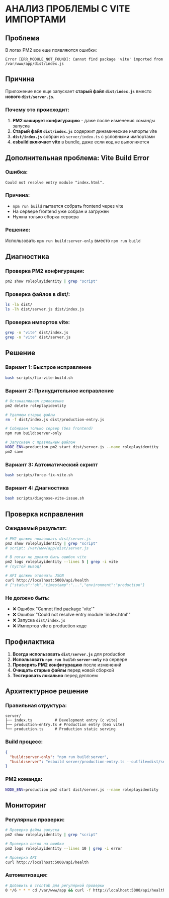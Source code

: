 # АНАЛИЗ ПРОБЛЕМЫ С VITE ИМПОРТАМИ

## Проблема
В логах PM2 все еще появляются ошибки:
```
Error [ERR_MODULE_NOT_FOUND]: Cannot find package 'vite' imported from /var/www/app/dist/index.js
```

## Причина
Приложение все еще запускает **старый файл `dist/index.js`** вместо **нового `dist/server.js`**.

### Почему это происходит:

1. **PM2 кэширует конфигурацию** - даже после изменения команды запуска
2. **Старый файл `dist/index.js`** содержит динамические импорты vite
3. **`dist/index.js`** собран из `server/index.ts` с условными импортами
4. **esbuild включает vite** в bundle, даже если код не выполняется

## Дополнительная проблема: Vite Build Error

### Ошибка:
```
Could not resolve entry module "index.html".
```

### Причина:
- `npm run build` пытается собрать frontend через vite
- На сервере frontend уже собран и загружен
- Нужна только сборка сервера

### Решение:
Использовать `npm run build:server-only` вместо `npm run build`

## Диагностика

### Проверка PM2 конфигурации:
```bash
pm2 show roleplayidentity | grep "script"
```

### Проверка файлов в dist/:
```bash
ls -la dist/
ls -lh dist/server.js dist/index.js
```

### Проверка импортов vite:
```bash
grep -n "vite" dist/index.js
grep -n "vite" dist/server.js
```

## Решение

### Вариант 1: Быстрое исправление
```bash
bash scripts/fix-vite-build.sh
```

### Вариант 2: Принудительное исправление
```bash
# Останавливаем приложение
pm2 delete roleplayidentity

# Удаляем старые файлы
rm -f dist/index.js dist/production-entry.js

# Собираем только сервер (без frontend)
npm run build:server-only

# Запускаем с правильным файлом
NODE_ENV=production pm2 start dist/server.js --name roleplayidentity
pm2 save
```

### Вариант 3: Автоматический скрипт
```bash
bash scripts/force-fix-vite.sh
```

### Вариант 4: Диагностика
```bash
bash scripts/diagnose-vite-issue.sh
```

## Проверка исправления

### Ожидаемый результат:
```bash
# PM2 должен показывать dist/server.js
pm2 show roleplayidentity | grep "script"
# script: /var/www/app/dist/server.js

# В логах не должно быть ошибок vite
pm2 logs roleplayidentity --lines 5 | grep -i vite
# (пустой вывод)

# API должен отвечать JSON
curl http://localhost:5000/api/health
# {"status":"ok","timestamp":"...","environment":"production"}
```

### Не должно быть:
- ❌ Ошибок "Cannot find package 'vite'"
- ❌ Ошибок "Could not resolve entry module 'index.html'"
- ❌ Запуска `dist/index.js`
- ❌ Импортов vite в production коде

## Профилактика

1. **Всегда использовать `dist/server.js`** для production
2. **Использовать `npm run build:server-only`** на сервере
3. **Проверять PM2 конфигурацию** после изменений
4. **Очищать старые файлы** перед новой сборкой
5. **Тестировать локально** перед деплоем

## Архитектурное решение

### Правильная структура:
```
server/
├── index.ts          # Development entry (с vite)
├── production-entry.ts # Production entry (без vite)
└── production.ts     # Production static serving
```

### Build процесс:
```json
{
  "build:server-only": "npm run build:server",
  "build:server": "esbuild server/production-entry.ts --outfile=dist/server.js"
}
```

### PM2 команда:
```bash
NODE_ENV=production pm2 start dist/server.js --name roleplayidentity
```

## Мониторинг

### Регулярные проверки:
```bash
# Проверка файла запуска
pm2 show roleplayidentity | grep "script"

# Проверка логов на ошибки
pm2 logs roleplayidentity --lines 10 | grep -i error

# Проверка API
curl http://localhost:5000/api/health
```

### Автоматизация:
```bash
# Добавить в crontab для регулярной проверки
0 */6 * * * cd /var/www/app && curl -f http://localhost:5000/api/health || pm2 restart roleplayidentity
``` 